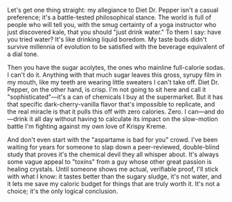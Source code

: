 Let's get one thing straight: my allegiance to Diet Dr. Pepper isn't a casual preference; it's a battle-tested philosophical stance. The world is full of people who will tell you, with the smug certainty of a yoga instructor who just discovered kale, that you should "just drink water." To them I say: have you tried water? It's like drinking liquid boredom. My taste buds didn't survive millennia of evolution to be satisfied with the beverage equivalent of a dial tone.

Then you have the sugar acolytes, the ones who mainline full-calorie sodas. I can't do it. Anything with that much sugar leaves this gross, syrupy film in my mouth, like my teeth are wearing little sweaters I can't take off. Diet Dr. Pepper, on the other hand, is crisp. I'm not going to sit here and call it "sophisticated"—it's a can of chemicals I buy at the supermarket. But it has that specific dark-cherry-vanilla flavor that's impossible to replicate, and the real miracle is that it pulls this off with zero calories. Zero. I can—and do—drink it all day without having to calculate its impact on the slow-motion battle I'm fighting against my own love of Krispy Kreme.

And don't even start with the "aspartame is bad for you" crowd. I've been waiting for years for someone to slap down a peer-reviewed, double-blind study that proves it's the chemical devil they all whisper about. It's always some vague appeal to "toxins" from a guy whose other great passion is healing crystals. Until someone shows me actual, verifiable proof, I'll stick with what I know: it tastes better than the sugary sludge, it's not water, and it lets me save my caloric budget for things that are truly worth it. It's not a choice; it's the only logical conclusion.
